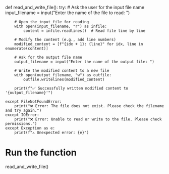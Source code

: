 def read_and_write_file():
    try:
        # Ask the user for the input file name
        input_filename = input("Enter the name of the file to read: ")
        
        # Open the input file for reading
        with open(input_filename, "r") as infile:
            content = infile.readlines()  # Read file line by line
        
        # Modify the content (e.g., add line numbers)
        modified_content = [f"{idx + 1}: {line}" for idx, line in enumerate(content)]
        
        # Ask for the output file name
        output_filename = input("Enter the name of the output file: ")
        
        # Write the modified content to a new file
        with open(output_filename, "w") as outfile:
            outfile.writelines(modified_content)
        
        print(f"✅ Successfully written modified content to '{output_filename}'")

    except FileNotFoundError:
        print("❌ Error: The file does not exist. Please check the filename and try again.")
    except IOError:
        print("❌ Error: Unable to read or write to the file. Please check permissions.")
    except Exception as e:
        print(f"⚠️ Unexpected error: {e}")

# Run the function
read_and_write_file()
